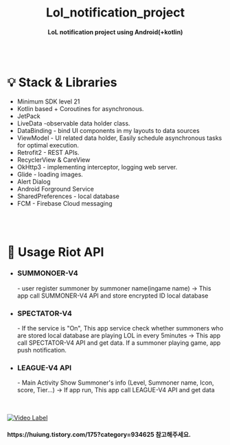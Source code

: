 <h1 align="center">Lol_notification_project</h1>
 <h4 align="center">LoL notification project using Android(+kotlin) </h4>

<br><br>
<h1> 💡 Stack & Libraries </h1>

<ul>
 <li> Minimum SDK level 21 </li>
 <li>Kotlin based + Coroutines for asynchronous.</li>
 <li>JetPack </li>
 <li>LiveData -observable data holder class. </li>
 <li>DataBinding -  bind UI components in my layouts to data sources  </li>
 <li>ViewModel - UI related data holder, Easily schedule asynchronous tasks for optimal execution. </li>
 <li>Retrofit2 - REST APIs. </li>
 <li>RecyclerView & CareView </li>
 <li>OkHttp3 - implementing interceptor, logging web server. </li>
 <li>Glide - loading images. </li>
 <li>Alert Dialog </li>
 <li>Android Forground Service </li>
 <li>SharedPreferences - local database </li>
 <li>FCM - Firebase Cloud messaging </li>
</ul>


<br><br>
<h1> 📝 Usage Riot API </h1>
<ul>
 <li> <h3>SUMMONOER-V4</h3> - user register summoner by summoner name(ingame name) -> This app call SUMMONER-V4 API and store encrypted ID local database </li>
 <li> <h3>SPECTATOR-V4</h3> - If the service is "On",  This app service check whether summoners who are stored local database are playing LOL in every 5minutes -> This app call SPECTATOR-V4 API and get data. If a summoner playing game, app push notification.  </li>
 <li> <h3>LEAGUE-V4 API</h3> - Main Activity Show Summoner's info (Level, Summoner name, Icon, score, Tier...) -> If app run, This app call LEAGUE-V4 API and get data  </li>
 
</ul>








<br><br>
[![Video Label](https://img.youtube.com/vi/pQifYl48rJs/0.jpg)](https://youtu.be/pQifYl48rJs?t=0s)
<h4> https://huiung.tistory.com/175?category=934625 참고해주세요. </h4>

